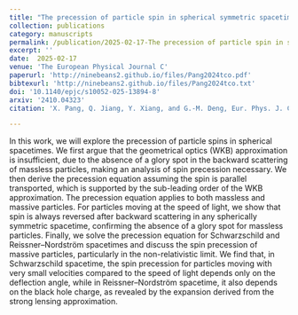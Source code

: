 ```yaml
---  
title: "The precession of particle spin in spherical symmetric spacetimes"
collection: publications
category: manuscripts
permalink: /publication/2025-02-17-The precession of particle spin in spherical symmetric spacetimes
excerpt: ''
date:  2025-02-17
venue: 'The European Physical Journal C'
paperurl: 'http://ninebeans2.github.io/files/Pang2024tco.pdf'
bibtexurl: 'http://ninebeans2.github.io/files/Pang2024tco.txt'
doi: '10.1140/epjc/s10052-025-13894-8'
arxiv: '2410.04323'
citation: 'X. Pang, Q. Jiang, Y. Xiang, and G.-M. Deng, Eur. Phys. J. C 85, 193 (2025).'

---  
```


In this work, we will explore the precession of particle spins in spherical spacetimes. We first argue that the geometrical optics (WKB) approximation is insufficient, due to the absence of a glory spot in the backward scattering of massless particles, making an analysis of spin precession necessary. We then derive the precession equation assuming the spin is parallel transported, which is supported by the sub-leading order of the WKB approximation. The precession equation applies to both massless and massive particles. For particles moving at the speed of light, we show that spin is always reversed after backward scattering in any spherically symmetric spacetime, confirming the absence of a glory spot for massless particles. Finally, we solve the precession equation for Schwarzschild and Reissner–Nordström spacetimes and discuss the spin precession of massive particles, particularly in the non-relativistic limit. We find that, in Schwarzschild spacetime, the spin precession for particles moving with very small velocities compared to the speed of light depends only on the deflection angle, while in Reissner–Nordström spacetime, it also depends on the black hole charge, as revealed by the expansion derived from the strong lensing approximation.

